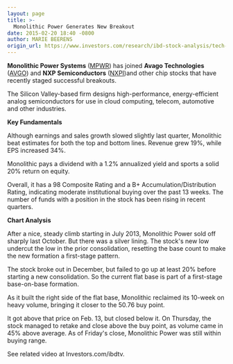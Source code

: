 ```yaml
---
layout: page
title: >-
  Monolithic Power Generates New Breakout
date: 2015-02-20 18:40 -0800
author: MARIE BEERENS
origin_url: https://www.investors.com/research/ibd-stock-analysis/tech-stock-monolithic-power-breaks-out-like-top-semiconductor-stocks-skyworks-avago-nxp-cavium/
---
```





  



**Monolithic Power Systems** ([MPWR](https://research.investors.com/quote.aspx?symbol=MPWR)) has joined **Avago Technologies** ([AVGO](https://research.investors.com/quote.aspx?symbol=AVGO)) and **NXP Semiconductors** ([NXPI](https://research.investors.com/quote.aspx?symbol=NXPI))and other chip stocks that have recently staged successful breakouts.

  

The Silicon Valley-based firm designs high-performance, energy-efficient analog semiconductors for use in cloud computing, telecom, automotive and other industries.

  

**Key Fundamentals**

  

Although earnings and sales growth slowed slightly last quarter, Monolithic beat estimates for both the top and bottom lines. Revenue grew 19%, while EPS increased 34%.

  

Monolithic pays a dividend with a 1.2% annualized yield and sports a solid 20% return on equity.

  

Overall, it has a 98 Composite Rating and a B+ Accumulation/Distribution Rating, indicating moderate institutional buying over the past 13 weeks. The number of funds with a position in the stock has been rising in recent quarters.

  

**Chart Analysis**

  

After a nice, steady climb starting in July 2013, Monolithic Power sold off sharply last October. But there was a silver lining. The stock's new low undercut the low in the prior consolidation, resetting the base count to make the new formation a first-stage pattern.

  

The stock broke out in December, but failed to go up at least 20% before starting a new consolidation. So the current flat base is part of a first-stage base-on-base formation.

  

As it built the right side of the flat base, Monolithic reclaimed its 10-week on heavy volume, bringing it closer to the 50.76 buy point.

  

It got above that price on Feb. 13, but closed below it. On Thursday, the stock managed to retake and close above the buy point, as volume came in 45% above average. As of Friday's close, Monolithic Power was still within buying range.

  

See related video at Investors.com/ibdtv.




